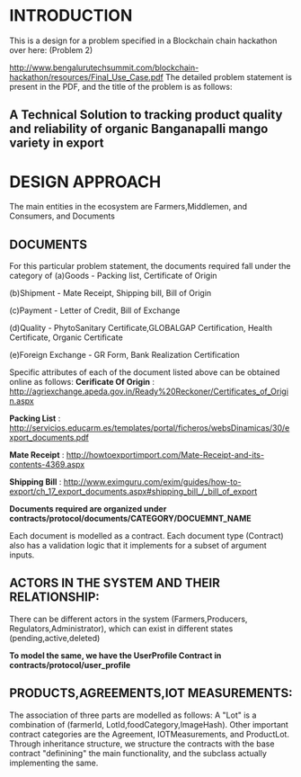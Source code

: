 # INTRODUCTION

This is a design for a problem specified in a Blockchain chain hackathon over here: (Problem 2)

http://www.bengalurutechsummit.com/blockchain-hackathon/resources/Final_Use_Case.pdf
The detailed problem statement is present in the PDF, and the title of the problem is as follows:

## A Technical Solution to tracking product quality and reliability of organic Banganapalli mango variety in export 




# DESIGN APPROACH

The main entities in the ecosystem are Farmers,Middlemen, and Consumers, and Documents

## DOCUMENTS 

For this particular problem statement, the documents required fall under the category of 
  (a)Goods  - Packing list, Certificate of Origin
  
  (b)Shipment - Mate Receipt, Shipping bill, Bill of Origin
  
  (c)Payment - Letter of Credit, Bill of Exchange
  
  (d)Quality - PhytoSanitary Certificate,GLOBALGAP Certification, Health Certificate, Organic Certificate
  
  (e)Foreign Exchange - GR Form, Bank Realization Certification
  

Specific attributes of each of the document listed above can be obtained online as follows:
 **Cerificate Of Origin** : http://agriexchange.apeda.gov.in/Ready%20Reckoner/Certificates_of_Origin.aspx
 
 **Packing List** : http://servicios.educarm.es/templates/portal/ficheros/websDinamicas/30/export_documents.pdf
 
 **Mate Receipt** : http://howtoexportimport.com/Mate-Receipt-and-its-contents-4369.aspx
 
 **Shipping Bill** : http://www.eximguru.com/exim/guides/how-to-export/ch_17_export_documents.aspx#shipping_bill_/_bill_of_export

 
 **Documents required are organized under contracts/protocol/documents/CATEGORY/DOCUEMNT_NAME** 
 
 Each document is modelled as a contract. Each document type (Contract) also has a validation logic that it implements for a subset of argument inputs. 
 
 
 
 ## ACTORS IN THE SYSTEM AND THEIR RELATIONSHIP: 
 
 There can be different actors in the system (Farmers,Producers, Regulators,Administrator), which can exist in different states (pending,active,deleted)
 
 **To model the same, we have the UserProfile Contract in contracts/protocol/user_profile**
 
 
 
 ## PRODUCTS,AGREEMENTS,IOT MEASUREMENTS:
 
  The association of three parts are modelled as follows: 
  A "Lot" is a combination of (farmerId, LotId,foodCategory,ImageHash). 
  Other important contract categories  are the Agreement, IOTMeasurements, and ProductLot. 
  Through inheritance structure, we structure the contracts with the base contract "definining" the main functionality, and the subclass actually implementing the same.
  
  
 
 
 




